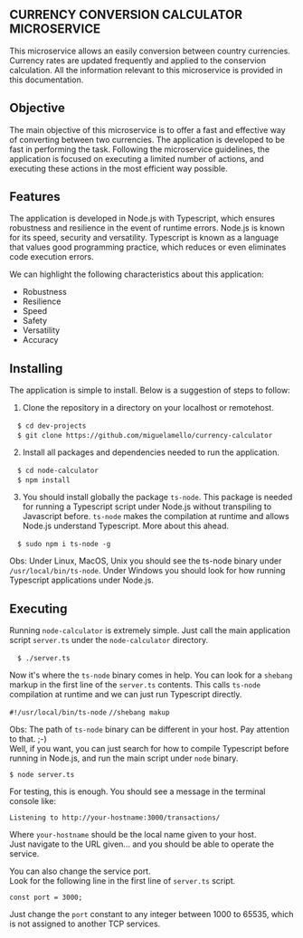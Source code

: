 ## CURRENCY CONVERSION CALCULATOR MICROSERVICE

This microservice allows an easily conversion between country currencies. Currency rates are updated frequently and applied to the conservion calculation. All the information relevant to 
this microservice is provided in this documentation. 

## Objective

The main objective of this microservice is to offer a fast and effective way of converting between two currencies. The application is developed to be fast in performing the task. Following the microservice guidelines, the application is focused on executing a limited number of actions, and executing these actions in the most efficient way possible.

## Features

The application is developed in Node.js with Typescript, which ensures robustness and resilience in the event of runtime errors. Node.js is known for its speed, security and versatility. Typescript is known as a language that values good programming practice, which reduces or even eliminates code execution errors.

We can highlight the following characteristics about this application:

* Robustness
* Resilience
* Speed
* Safety
* Versatility
* Accuracy

## Installing

The application is simple to install. Below is a suggestion of steps to follow:

1) Clone the repository in a directory on your localhost or remotehost.

&emsp;`$ cd dev-projects` <br>
&emsp;`$ git clone https://github.com/miguelamello/currency-calculator` <br>

2) Install all packages and dependencies needed to run the application.

&emsp;`$ cd node-calculator` <br>
&emsp;`$ npm install` <br>

3) You should install globally the package `ts-node`. 
This package is needed for running a Typescript script under Node.js without transpiling to Javascript before. `ts-node` makes the compilation at runtime and allows Node.js understand Typescript.
More about this ahead.

&emsp;`$ sudo npm i ts-node -g` <br> 

Obs: Under Linux, MacOS, Unix you should see the ts-node binary under `/usr/local/bin/ts-node`. Under Windows you should look for how running Typescript applications under Node.js.


## Executing

Running `node-calculator` is extremely simple. Just call the main application script `server.ts` under the `node-calculator` directory. 

&emsp;`$ ./server.ts` <br>

Now it's where the `ts-node` binary comes in help. You can look for a `shebang` markup in the first line of the `server.ts` contents. This calls `ts-node` compilation at runtime and we can just run Typescript directly. 

`#!/usr/local/bin/ts-node` `//shebang makup`

Obs: The path of `ts-node` binary can be different in your host. Pay attention to that. ;-)<br>
Well, if you want, you can just search for how to compile Typescript before running in Node.js, and run the main script under `node` binary. 

`$ node server.ts` 

For testing, this is enough. You should see a message in the terminal console like:

`Listening to http://your-hostname:3000/transactions/`

Where `your-hostname` should be the local name given to your host.<br>
Just navigate to the URL given... and you should be able to operate the service.<br>

You can also change the service port.<br>
Look for the following line in the first line of `server.ts` script.<br>

`const port = 3000;`

Just change the `port` constant to any integer between 1000 to 65535, which is not assigned to another TCP services. 










